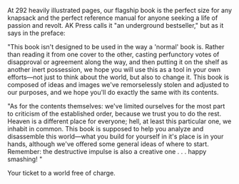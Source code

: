 At 292 heavily illustrated pages, our flagship book is the perfect size for any knapsack and the perfect reference manual for anyone seeking a life of passion and revolt. AK Press calls it "an underground bestseller," but as it says in the preface:

"This book isn't designed to be used in the way a 'normal' book is. Rather than reading it from one cover to the other, casting perfunctory votes of disapproval or agreement along the way, and then putting it on the shelf as another inert possession, we hope you will use this as a tool in your own efforts—not just to think about the world, but also to change it. This book is composed of ideas and images we've remorselessly stolen and adjusted to our purposes, and we hope you'll do exactly the same with its contents.

"As for the contents themselves: we've limited ourselves for the most part to criticism of the established order, because we trust you to do the rest. Heaven is a different place for everyone; hell, at least this particular one, we inhabit in common. This book is supposed to help you analyze and disassemble this world—what you build for yourself in it's place is in your hands, although we've offered some general ideas of where to start. Remember: the destructive impulse is also a creative one . . . happy smashing! "

Your ticket to a world free of charge.
